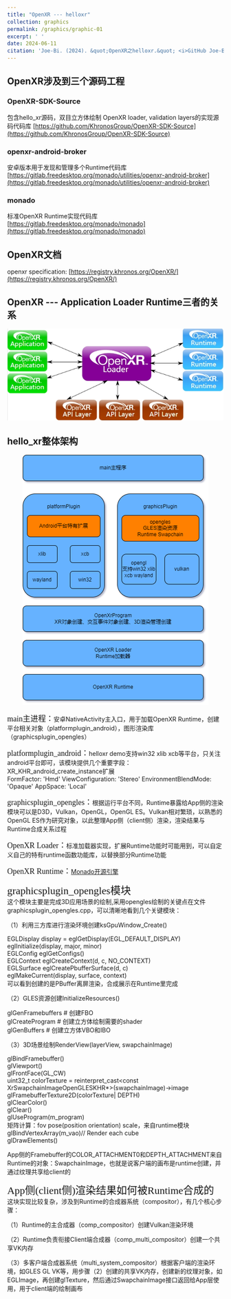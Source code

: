 ```yaml
---
title: "OpenXR --- helloxr"
collection: graphics
permalink: /graphics/graphic-01
excerpt: ' '
date: 2024-06-11
citation: 'Joe-Bi. (2024). &quot;OpenXR之helloxr.&quot; <i>GitHub Joe-Bi of Bugs</i>'
---
```

   

## OpenXR涉及到三个源码工程
### OpenXR-SDK-Source
包含hello_xr源码，双目立方体绘制
OpenXR loader, validation layers的实现源码代码库 [https://github.com/KhronosGroup/OpenXR-SDK-Source](https://github.com/KhronosGroup/OpenXR-SDK-Source)

### openxr-android-broker
安卓版本用于发现和管理多个Runtime代码库 [https://gitlab.freedesktop.org/monado/utilities/openxr-android-broker](https://gitlab.freedesktop.org/monado/utilities/openxr-android-broker)

### monado
标准OpenXR Runtime实现代码库 [https://gitlab.freedesktop.org/monado/monado](https://gitlab.freedesktop.org/monado/monado)

## OpenXR文档
openxr specification: [https://registry.khronos.org/OpenXR/](https://registry.khronos.org/OpenXR/)

## OpenXR --- Application Loader Runtime三者的关系

<div  align="center">
<img src="../images/openxrloader.png"/>
</div>

## hello_xr整体架构

<div  align="center">
<img src="../images/drawio-helloxr.png"/>
</div>

<font face="黑体" size=4>main主进程：</font>安卓NativeActivity主入口，用于加载OpenXR Runtime，创建平台相关对象（platformplugin_android），图形渲染库（graphicsplugin_opengles）

<font face="黑体" size=4>platformplugin_android：</font>helloxr demo支持win32 xlib xcb等平台，只关注android平台即可，该模块提供几个重要字段：  
XR_KHR_android_create_instance扩展  
FormFactor: 'Hmd'
ViewConfiguration: 'Stereo'
EnvironmentBlendMode: 'Opaque'
AppSpace: 'Local'

<font face="黑体" size=4>graphicsplugin_opengles：</font>根据运行平台不同，Runtime暴露给App侧的渲染模块可以是D3D，Vulkan，OpenGL，OpenGL ES。Vulkan相对繁琐，以熟悉的OpenGL ES作为研究对象，以此整理App侧（client侧）渲染，渲染结果与Runtime合成关系过程

<font face="黑体" size=4>OpenXR Loader：</font>标准加载器实现，扩展Runtime功能时可能用到，可以自定义自己的特有runtime函数功能库，以替换部分Runtime功能

<font face="黑体" size=4>OpenXR Runtime：</font>[Monado开源引擎](https://gitlab.freedesktop.org/monado/monado)

<font face="黑体" size=5>graphicsplugin_opengles模块</font>  
这个模块主要是完成3D应用场景的绘制,采用opengles绘制的关键点在文件graphicsplugin_opengles.cpp，可以清晰地看到几个关键模块：

（1）利用三方库进行渲染环境创建ksGpuWindow_Create()

EGLDisplay display = eglGetDisplay(EGL_DEFAULT_DISPLAY)  
eglInitialize(display, major, minor)  
EGLConfig eglGetConfigs()  
EGLContext eglCreateContext(d, c, NO_CONTEXT)  
EGLSurface eglCreatePbufferSurface(d, c)  
eglMakeCurrent(display, surface, context)  
可以看到创建的是PBuffer离屏渲染，合成展示在Runtime里完成

（2）GLES资源创建InitializeResources()

glGenFramebuffers # 创建FBO  
glCreateProgram   # 创建立方体绘制需要的shader  
glGenBuffers      # 创建立方体VBO和IBO  

（3）3D场景绘制RenderView(layerView, swapchainImage)

glBindFramebuffer()  
glViewport()  
glFrontFace(GL_CW)  
uint32_t colorTexture = reinterpret_cast<const XrSwapchainImageOpenGLESKHR*>(swapchainImage)->image 
glFramebufferTexture2D(colorTexture| DEPTH)  
glClearColor()  
glClear()  
glUseProgram(m_program)  
矩阵计算：fov pose(position orientation) scale，来自runtime模块
glBindVertexArray(m_vao)// Render each cube  
glDrawElements()  

App侧的Framebuffer的COLOR_ATTACHMENT0和DEPTH_ATTACHMENT来自Runtime的对象：SwapchainImage，也就是说客户端的画布是runtime创建，并通过纹理共享给client的

<font face="黑体" size=5>App侧(client侧)渲染结果如何被Runtime合成的</font>  
这块实现比较复杂，涉及到Runtime的合成器系统（compositor），有几个核心步骤：

（1）Runtime的主合成器（comp_compositor）创建Vulkan渲染环境

（2）Runtime负责衔接Client端合成器（comp_multi_compositor）创建一个共享VK内存

（3）多客户端合成器系统（multi_system_compositor）根据客户端的渲染环境，如GLES GL VK等，用步骤（2）创建的共享VK内存，创建新的纹理对象，如EGLImage，再创建glTexture，然后通过SwapchainImage接口返回给App层使用，用于client端的绘制画布